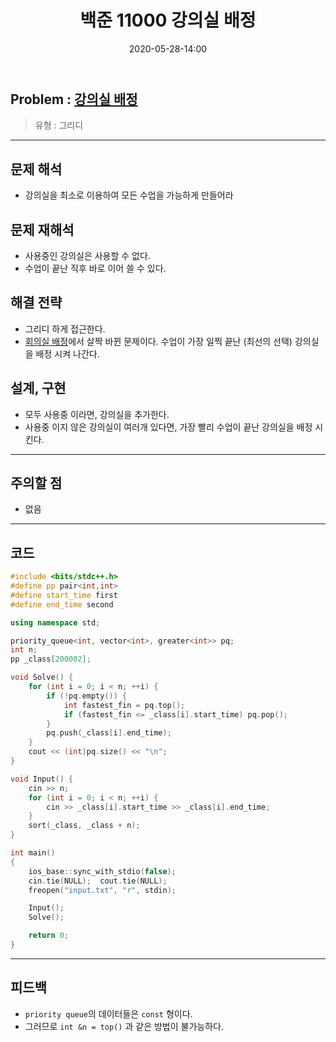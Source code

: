 ﻿---
title: 백준 11000 강의실 배정
date: 2020-05-28-14:00
categories:
- PS

tags:
- baekjoon
- PS
- Problem Solve
- 그리디

---

## Problem : [강의실 배정](https://www.acmicpc.net/problem/11000)
> 유형 : 그리디

---


 
## 문제 해석
* 강의실을 최소로 이용하여 모든 수업을 가능하게 만들어라

## 문제 재해석 
* 사용중인 강의실은 사용할 수 없다.
* 수업이 끝난 직후 바로 이어 쓸 수 있다.


## 해결 전략
* 그리디 하게 접근한다.
* [회의실 배정](https://www.acmicpc.net/problem/1931)에서 살짝 바뀐 문제이다. 수업이 가장 일찍 끝난 (최선의 선택) 강의실을 배정 시켜 나간다.

## 설계, 구현
* 모두 사용중 이라면, 강의실을 추가한다.
* 사용중 이지 않은 강의실이 여러개 있다면, 가장 빨리 수업이 끝난 강의실을 배정 시킨다.

---

## 주의할 점
* 없음

---

## 코드

```c++
#include <bits/stdc++.h>
#define pp pair<int,int>
#define start_time first
#define end_time second

using namespace std;

priority_queue<int, vector<int>, greater<int>> pq;
int n;
pp _class[200002];

void Solve() {
    for (int i = 0; i < n; ++i) {
        if (!pq.empty()) {
			int fastest_fin = pq.top();
			if (fastest_fin <= _class[i].start_time) pq.pop();
		}
        pq.push(_class[i].end_time);
	}
    cout << (int)pq.size() << "\n";
}

void Input() {
    cin >> n;
    for (int i = 0; i < n; ++i) {
        cin >> _class[i].start_time >> _class[i].end_time;
    }
    sort(_class, _class + n);
}

int main()
{
    ios_base::sync_with_stdio(false);
    cin.tie(NULL);  cout.tie(NULL);
    freopen("input.txt", "r", stdin);

    Input();
    Solve();

    return 0;
}
```


---


## 피드백

* `priority queue`의 데이터들은 `const` 형이다.
* 그러므로 `int &n = top()` 과 같은 방법이 불가능하다.